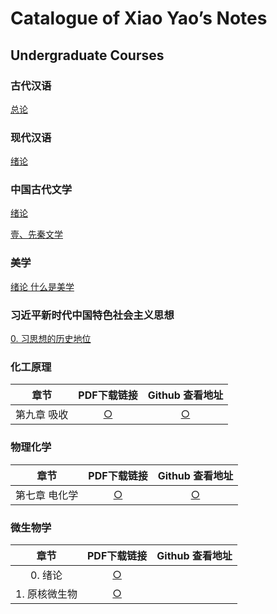 # Catalogue of Xiao Yao’s Notes 

## Undergraduate Courses

### 古代汉语

[总论](.\UndergraduateCourses\中国古代文学\0.总论.html)



### 现代汉语

[绪论](.\UndergraduateCourses\现代汉语\0.绪论.html)



### 中国古代文学

[绪论](.\UndergraduateCourses\中国古代文学\0.总论.html)

[壹、先秦文学](.\UndergraduateCourses\中国古代文学\壹、先秦文学.html)



### 美学

[绪论  什么是美学](.\UndergraduateCourses\美学\0.什么是美学.html)



### 习近平新时代中国特色社会主义思想

[0. 习思想的历史地位](.\UndergraduateCourses\习近平新时代中国特色社会主义思想概论\0.习近平新时代中国特色社会主义思想及其历史地位.html)



### 化工原理

|     章节     |                   PDF下载链接                   |                       Github 查看地址                        |
| :----------: | :---------------------------------------------: | :----------------------------------------------------------: |
| 第九章  吸收 | [○](.\UndergraduateCourses\化工原理\9.吸收.pdf) | [○](https://github.com/YaoMooni/MyNote/blob/main/UndergraduateCourses/%E5%8C%96%E5%B7%A5%E5%8E%9F%E7%90%86/9.%E5%90%B8%E6%94%B6.pdf) |



### 物理化学

|     章节      |                       PDF下载链接                        |                       Github 查看地址                        |
| :-----------: | :------------------------------------------------------: | :----------------------------------------------------------: |
| 第七章 电化学 | [○](.\MyNote\UndergraduateCourses\物理化学\7.电化学.pdf) | [○](https://github.com/YaoMooni/MyNote/blob/main/UndergraduateCourses/%E7%89%A9%E7%90%86%E5%8C%96%E5%AD%A6/7.%E7%94%B5%E5%8C%96%E5%AD%A6.pdf) |



### 微生物学

|     章节      |                      PDF下载链接                      | Github 查看地址 |
| :-----------: | :---------------------------------------------------: | :-------------: |
|    0. 绪论    |    [○](.\UndergraduateCourses\微生物学\0.绪论.pdf)    |                 |
| 1. 原核微生物 | [○](.\UndergraduateCourses\微生物学\1.原核微生物.pdf) |                 |

